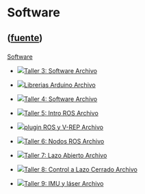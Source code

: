 # Software
([fuente](https://campus.exactas.uba.ar/course/view.php?id=1028&section=5))
---
###
[Software](https://campus.exactas.uba.ar/course/view.php?id=1028&section=5)

  - [![ ](https://campus.exactas.uba.ar/theme/image.php/aardvark/core/1524752928/f/archive-24)Taller 3: Software  Archivo](https://campus.exactas.uba.ar/mod/resource/view.php?id=60411)

  - [![ ](https://campus.exactas.uba.ar/theme/image.php/aardvark/core/1524752928/f/archive-24)Librerias Arduino  Archivo](https://campus.exactas.uba.ar/mod/resource/view.php?id=60519)

  - [![ ](https://campus.exactas.uba.ar/theme/image.php/aardvark/core/1524752928/f/unknown-24)Taller 4: Software Archivo](https://campus.exactas.uba.ar/mod/resource/view.php?id=60520)

  - [![ ](https://campus.exactas.uba.ar/theme/image.php/aardvark/core/1524752928/f/archive-24)Taller 5: Intro ROS Archivo](https://campus.exactas.uba.ar/mod/resource/view.php?id=60795)

  - [![ ](https://campus.exactas.uba.ar/theme/image.php/aardvark/core/1524752928/f/unknown-24)plugin ROS y V-REP Archivo](https://campus.exactas.uba.ar/mod/resource/view.php?id=60796)

  - [![ ](https://campus.exactas.uba.ar/theme/image.php/aardvark/core/1524752928/f/archive-24)Taller 6: Nodos ROS Archivo](https://campus.exactas.uba.ar/mod/resource/view.php?id=60974)

  - [![ ](https://campus.exactas.uba.ar/theme/image.php/aardvark/core/1524752928/f/archive-24)Taller 7: Lazo Abierto Archivo](https://campus.exactas.uba.ar/mod/resource/view.php?id=61339)

  - [![ ](https://campus.exactas.uba.ar/theme/image.php/aardvark/core/1524752928/f/archive-24)Taller 8: Control a Lazo Cerrado Archivo](https://campus.exactas.uba.ar/mod/resource/view.php?id=61956)

  - [![ ](https://campus.exactas.uba.ar/theme/image.php/aardvark/core/1524752928/f/archive-24)Taller 9: IMU y láser Archivo](https://campus.exactas.uba.ar/mod/resource/view.php?id=62196)

